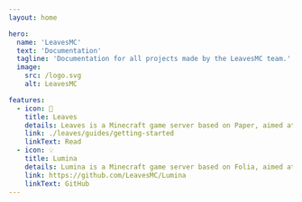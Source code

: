 ```yaml
---
layout: home

hero:
  name: 'LeavesMC'
  text: 'Documentation'
  tagline: 'Documentation for all projects made by the LeavesMC team.'
  image:
    src: /logo.svg
    alt: LeavesMC

features:
  - icon: 🌿
    title: Leaves
    details: Leaves is a Minecraft game server based on Paper, aimed at repairing broken vanilla properties.
    link: ./leaves/guides/getting-started
    linkText: Read
  - icon: 💡
    title: Lumina
    details: Lumina is a Minecraft game server based on Folia, aimed at repairing broken vanilla properties.
    link: https://github.com/LeavesMC/Lumina
    linkText: GitHub
---
```

